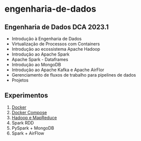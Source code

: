 # engenharia-de-dados
## Engenharia de Dados DCA 2023.1

-   Introdução à Engenharia de Dados
-   Virtualização de Processos com Containers
-   Introdução ao ecossistema Apache Hadoop
-   Introdução ao Apache Spark
-   Apache Spark - Dataframes
-   Introdução ao MongoDB
-   Introdução ao Apache Kafka e Apache AirFlor
-   Gerenciamento de fluxos de trabalho para pipelines de dados
-   Projetos

## Experimentos
1.  [Docker](lab_1_docker/README.md)
2.  [Docker Compose](lab_2_docker_compose/README.md)
3.  [Hadoop e MapReduce](lab_4_hadoop/README.md)
4.  Spark RDD
5.  PySpark + MongoDB
6.  Spark + AirFlow
